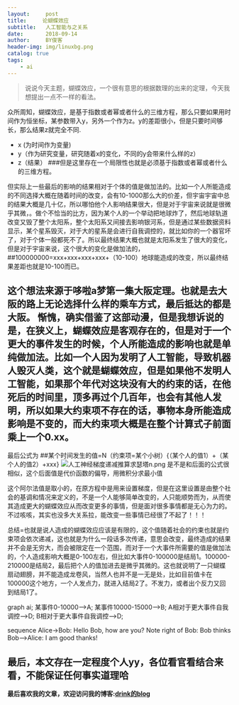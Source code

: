 ```yaml
---
layout:     post
title:     论蝴蝶效应
subtitle:   人工智能与之关系
date:       2018-09-14
author:     BY俊客
header-img: img/linuxbg.png
catalog: true
tags:
    - ai
---
```

> 说说今天主题，蝴蝶效应，一个很有意思的根据数理的出来的定理，今天我想提出一点不一样的看法。
 
 众所周知，蝴蝶效应，是基于指数或者幂或者什么的三维方程，那么只要如果用时间作为恒坐标，某参数带入y，另外一个作为z。y的差距很小，但是只要时间够长，那么结果z就完全不同.
* x (为时间作为变量)
* y（作为研究变量，研究随着x的变化，不同的y会带来什么样的z）
* z（结果）
###但是这里存在一个局限性也就是必须基于指数或者幂或者什么的三维方程。

但实际上一些最后的影响的结果相对于个体的值是做加法的。比如一个人所能造成的不同选择大概在随着时间的改变，会有10-1000那么大的价差，但宇宙宇宙中总的结果大概是几十亿，所以哪怕他个人影响结果很大，但是对于宇宙来说就是很微乎其微，。做个不恰当的比方，因为某个人的一个举动把地球炸了，然后地球轨道改变又毁了整个太阳系，整个太阳系又间接去影响银河系，但是通过某些数据资料显示，某个星系毁灭，对于大的星系是会进行自我调控的，就比如你的一个器官坏了，对于个体一般都死不了。所以最终结果大概也就是太阳系发生了很大的变化，但是对于宇宙来说，这个很大的变化是做加法的，##100000000=xxx+xxx+xxx+xxx+（10-100）地球能造成的改变，所以最终结果差距也就是10-100而已。

这个想法来源于哆啦a梦第一集大阪定理。也就是去大阪的路上无论选择什么样的乘车方式，最后抵达的都是大阪。
惭愧，确实借鉴了这部动漫，但是我想诉说的是，在狭义上，蝴蝶效应是客观存在的，但是对于一个更大的事件发生的时候，个人所能造成的影响也就是单纯做加法。比如一个人因为发明了人工智能，导致机器人毁灭人类，这个就是蝴蝶效应，但是如果他不发明人工智能，如果那个年代对这块没有大的约束的话，在他死后的时间里，顶多再过个几百年，也会有其他人发明，所以如果大约束项不存在的话，事物本身所能造成影响是不变的，而大约束项大概是在整个计算式子前面乘上一个0.xx。
---
最后公式为
##某个时间发生的值=N（约束项=某个小树）{（某个人的值1）+（某个人的值2）+xxx}
![人工神经梯度递减推算求瑟塔n.png](https://upload-images.jianshu.io/upload_images/13871785-ad5be95f53670c50.png?imageMogr2/auto-orient/strip%7CimageView2/2/w/1240)
是不是和后面的公式很相似，这个后面值是代价函数的偏导，用微积分求最小值

这个阿尔法值是取小的，在原方程中是用来设置梯度，但是在这里设置是由整个社会的基调和情况来定义的，不是一个人能够简单改变的，人只能顺势而为，从而使其造成更大的蝴蝶效应从而改变更多的事情，但是面对很多事情都是无心为力的。不过咳咳，其实也没多大关系拉，能改变一些事情已经很了不起了！！！

总结=也就是说人造成的蝴蝶效应应该是有限的，这个值随着社会的约束也就是约束项会依次递减，这也就是为什么一段话多次传递，意思会改变，最终造成的结果并不会是无穷大，而会被限定在一个范围，而对于一个大事件所需要的值是做加法的，个人造成影响大概是0-100左右，但比如大事件0-100000是结局1。100000-210000是结局2，最后把个人的值加进去是微乎其微的。这也就说明了一只蝴蝶扇动翅膀，并不能造成龙卷风，当然人也并不是一无是处，比如目前值卡在100000这个地方，一个人发点力，就进入结局2了。不发力，或者出个反力又回到结局1了。

graph ai;
    某事件0-10000-->A;
     某事件10000-15000-->B;
    A相对于更大事件自我调控-->D;
    B相对于更大事件自我调控-->D;
    
    
sequence
  Alice->Bob: Hello Bob, how are you?
  Note right of Bob: Bob thinks
  Bob-->Alice: I am good thanks!
  



## 最后，本文存在一定程度个人yy，各位看官看结合来看，不能保证任何事实道理哈

**最后喜欢我的文章，欢迎访问我的博客:[drink的blog](https://drinkwang.github.io/)**
